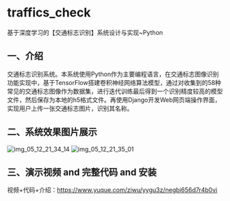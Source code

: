 # traffics_check
基于深度学习的【交通标志识别】系统设计与实现~Python
## 一、介绍
交通标志识别系统。本系统使用Python作为主要编程语言，在交通标志图像识别功能实现中，基于TensorFlow搭建卷积神经网络算法模型，通过对收集到的58种常见的交通标志图像作为数据集，进行迭代训练最后得到一个识别精度较高的模型文件，然后保存为本地的h5格式文件。再使用Django开发Web网页端操作界面，实现用户上传一张交通标志图片，识别其名称。

## 二、系统效果图片展示
![img_05_12_21_34_14](https://github.com/user-attachments/assets/46ea663f-ed70-4d0a-bd7b-3d296cd05def)
![img_05_12_21_35_01](https://github.com/user-attachments/assets/317d6508-4881-499c-83a7-502244bfea33)

## 三、演示视频 and 完整代码 and 安装
视频+代码+介绍：https://www.yuque.com/ziwu/yygu3z/negbi656d7r4b0vi
